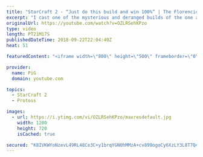 ```yaml
---
title: "StarCraft 2 - “Just do this build and win 100%” | The Florencio Files #21"
excerpt: "I cast one of the mysterious and deranged builds of the one and only Florencio, the dude that invented the proxy nexus recall rush  -- Watch live at https://www.twitch.tv/x5_pig"
originalUrl: https://youtube.com/watch?v=OZLRSehKPzo
type: video
length: PT21M17S
publishedDateTime: 2018-09-22T22:04:40Z
heat: 51

featuredContent: "<iframe width=\"800\" height=\"500\" frameborder=\"0\" src=\"https://www.youtube.com/embed/OZLRSehKPzo\" allow=\"accelerometer; autoplay; encrypted-media; gyroscope; picture-in-picture\" allowfullscreen></iframe>"

provider:
  name: PiG
  domain: youtube.com

topics:
  - StarCraft 2
  - Protoss

images:
  - url: https://i.ytimg.com/vi/OZLRSehKPzo/maxresdefault.jpg
    width: 1280
    height: 720
    isCached: true

secured: "K8IVKWYoNzevL49RL48Ce3C+y1brqYGN0hMMzA+cv899ogoCy6XzLY3L8T7Q4qdD/sVjiOg9fd8x6Q+gYlkfPO98G7WOf3/hplAKa0rA4AVExPnO/Vp08dKMvkF0kUlj+ActTDc6fbWBbxhw2I05Q2+6y3koZLdmQL9VvCVAtd/5Kl95sQWGUs7J8ZTiah/+FlGhZyh01vjqVOiSQwwjQ/H6swM8U7KaNVd7wMBW3D2YuTuySKt4u+IIAN8DImlA8iqu6Zj5SEb1pZO+ASf/ZvqbAwjO60SNNYTwn7IAu/9MzmTSbkua8ZxvhcXCbG6ap3FDnsG9x4oGpAgRiY711sfZTPq9zTHU1YTuGZL+x84Z4bX92maDTxpAUxEsBaGKjcS5K0zQEElBVTfNHZ1BAmw6OJVZqgeEo9TNejcNskM=;JIXe6g4u/EhrqKmpdXaONQ=="
---
```


